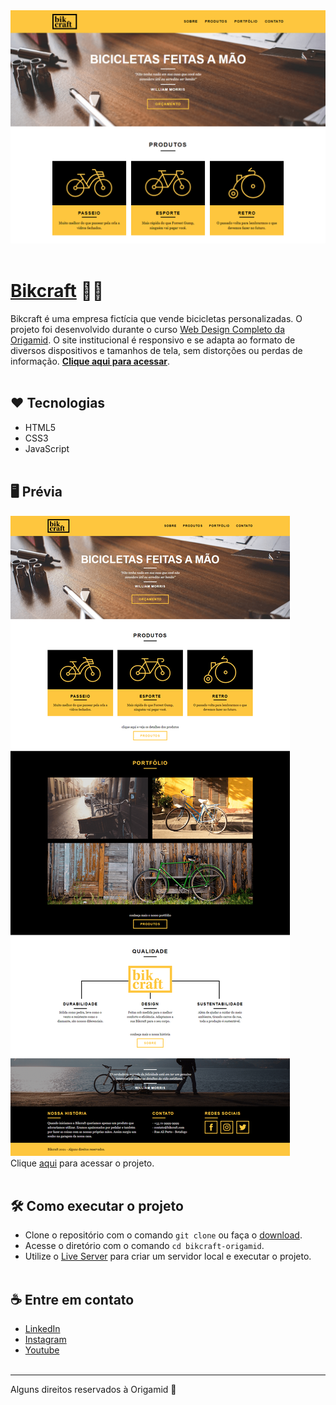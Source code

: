 <img src="./img/demo-min.png">
<br/><br/>

# **[Bikcraft](https://ranyery.github.io/bikcraft-origamid/)** 🚴‍♀️
Bikcraft é uma empresa fictícia que vende bicicletas personalizadas. O projeto foi desenvolvido durante o curso [Web Design Completo da Origamid](https://www.origamid.com/curso/web-design-completo/). O site institucional é responsivo e se adapta ao formato de diversos dispositivos e tamanhos de tela, sem distorções ou perdas de informação. **[Clique aqui para acessar](https://ranyery.github.io/bikcraft-origamid/)**.
<br/><br/>
## ❤ Tecnologias
- HTML5
- CSS3
- JavaScript
<br/><br/>
## 🖥️ Prévia
<img src="./img/demo.png"><br/>
Clique [aqui](https://ranyery.github.io/bikcraft-origamid/) para acessar o projeto.
<br/><br/>
## 🛠 Como executar o projeto
- Clone o repositório com o comando `git clone` ou faça o [download](https://github.com/ranyery/bikcraft-origamid/archive/refs/heads/main.zip).
- Acesse o diretório com o comando `cd bikcraft-origamid`.
- Utilize o [Live Server](https://marketplace.visualstudio.com/items?itemName=ritwickdey.LiveServer) para criar um servidor local e executar o projeto.
<br/><br/>
## ☕ Entre em contato
- [LinkedIn](https://www.linkedin.com/in/ranyery/)
- [Instagram](https://www.instagram.com/ranyeryfx)
- [Youtube](https://www.youtube.com/channel/UCEeOZsBawGWSUieDaMQsDww)
<br/><br/>
---
Alguns direitos reservados à Origamid 🐺